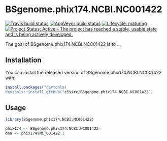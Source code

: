 
<!-- README.md is generated from README.Rmd. Please edit that file -->

# BSgenome.phix174.NCBI.NC001422

<!-- badges: start -->

[![Travis build
status](https://travis-ci.org/c5sire/BSgenome.phix174.NCBI.NC001422.svg?branch=master)](https://travis-ci.org/c5sire/BSgenome.phix174.NCBI.NC001422)
[![AppVeyor build
status](https://ci.appveyor.com/api/projects/status/github/c5sire/BSgenome.phix174.NCBI.NC001422?branch=master&svg=true)](https://ci.appveyor.com/project/c5sire/BSgenome.phix174.NCBI.NC001422)
[![Lifecycle:
maturing](https://img.shields.io/badge/lifecycle-maturing-blue.svg)](https://www.tidyverse.org/lifecycle/#maturing)
[![Project Status: Active – The project has reached a stable, usable
state and is being actively
developed.](https://www.repostatus.org/badges/latest/active.svg)](https://www.repostatus.org/#active)
<!-- badges: end -->

The goal of BSgenome.phix174.NCBI.NC001422 is to …

## Installation

You can install the released version of BSgenome.phix174.NCBI.NC001422
with:

``` r
install.packages("devtools)
devtools::install_github("c5sire/BSgenome.phix174.NCBI.NC001422")
```

## Usage

``` r
library(BSgenome.phix174.NCBI.NC001422)

phix174 <- BSgenome.phix174.NCBI.NC001422
dna <- phix174$NC_001422.1
```
